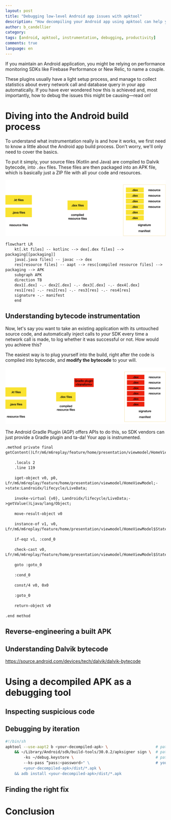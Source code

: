 ```yaml
---
layout: post
title: "Debugging low-level Android app issues with apktool"
description: "How decompiling your Android app using apktool can help you find the source of instrumentation issues at the bytecode level."
author: b_candellier
category:
tags: [android, apktool, instrumentation, debugging, productivity]
comments: true
language: en
---
```


If you maintain an Android application, you might be relying on performance monitoring SDKs like Firebase Performance or New Relic, to name a couple.

These plugins usually have a light setup process, and manage to collect statistics about every network call and database query in your app automatically. If you have ever wondered how this is achieved and, most importantly, how to debug the issues this might be causing—read on!

# Diving into the Android build process

To understand what instrumentation really is and how it works, we first need to know a little about the Android app build process. Don't worry, we'll only need to cover the basics.

To put it simply, your source files (Kotlin and Java) are compiled to Dalvik bytecode, into `.dex` files. These files are then packaged into an APK file, which is basically just a ZIP file with all your code and resources.

<!-- TODO use Mermaid instead -->
![Android build process. Kotlin and Java files get compiled into dex files, which are packaged into an APK file.](/images/posts/2022-xx-xx-android-debugging-by-decompiling/android-build-1.webp)

```mermaid
flowchart LR
    kt[.kt files] -- kotlinc --> dex[.dex files] --> packaging[[packaging]]
    java[.java files] -- javac --> dex
    res[resource files] -- aapt --> resc[compiled resource files] --> packaging --> APK
    subgraph APK
    direction TB
    dex1[.dex] -.- dex2[.dex] -.- dex3[.dex] -.- dex4[.dex]
    res1[res] -.- res2[res] -.- res3[res] -.- res4[res]
    signature -.- manifest
    end
```

## Understanding bytecode instrumentation

Now, let's say you want to take an existing application with its untouched source code, and automatically inject calls to *your* SDK every time a network call is made, to log whether it was successful or not. How would you achieve this?

The easiest way is to plug yourself into the build, right after the code is compiled into bytecode, and **modify the bytecode** to your will.

<!-- TODO use Mermaid instead -->
![Android build process, with an instrumentation plugin. Dex files are intercepted before they're packaged into the APK.](/images/posts/2022-xx-xx-android-debugging-by-decompiling/android-build-2.webp)

The Android Gradle Plugin (AGP) offers APIs to do this, so SDK vendors can just provide a Gradle plugin and ta-da! Your app is instrumented.

<!-- TODO remove M6 mentions -->
```
.method private final getContent()Lfr/m6/m6replay/feature/home/presentation/viewmodel/HomeViewModel$State$Content;

    .locals 2
    .line 119

    iget-object v0, p0, Lfr/m6/m6replay/feature/home/presentation/viewmodel/HomeViewModel;->state:Landroidx/lifecycle/LiveData;

    invoke-virtual {v0}, Landroidx/lifecycle/LiveData;->getValue()Ljava/lang/Object;

    move-result-object v0

    instance-of v1, v0, Lfr/m6/m6replay/feature/home/presentation/viewmodel/HomeViewModel$State$Content;

    if-eqz v1, :cond_0

    check-cast v0, Lfr/m6/m6replay/feature/home/presentation/viewmodel/HomeViewModel$State$Content;

    goto :goto_0

    :cond_0

    const/4 v0, 0x0

    :goto_0

    return-object v0
  
.end method
```

## Reverse-engineering a built APK

## Understanding Dalvik bytecode

https://source.android.com/devices/tech/dalvik/dalvik-bytecode

# Using a decompiled APK as a debugging tool

## Inspecting suspicious code

## Debugging by iteration

```sh
#!/bin/sh
apktool --use-aapt2 b <your-decompiled-apk> \                     # path to your previously decompiled APK
    && ~/Library/Android/sdk/build-tools/30.0.2/apksigner sign \  # path to your Android SDK
        -ks ~/debug.keystore \                                    # path to a debug keystore
        --ks-pass “pass:<password>" \                             # your keystore password
        <your-decompiled-apk>/dist/*.apk \
    && adb install <your-decompiled-apk>/dist/*.apk
```


## Finding the right fix

# Conclusion



